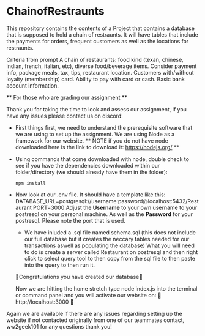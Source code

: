 # ChainofRestraunts
This repository contains the contents of a Project that contains a database that is supposed to hold a 
chain of restraunts. It will have tables that include the payments for orders, frequent customers as well as the locations for restraunts. 

Criteria from prompt
A chain of restaurants: food kind (texan, chinese, indian, french, italian, etc), diverse food/beverage items. Consider payment info, package meals, tax, tips, restaurant location. Customers with/without loyalty (membership) card. Ability to pay with card or cash. Basic bank account information.


** For those who are grading our assignment **

Thank you for taking the time to look and assess our assignment, if you have any issues please contact us on discord!

- First things first, we need to understand the prerequisite software that we are using to set up the assignment. We are using Node as a framework for our website. 
** NOTE if you do not have node downloaded here is the link to download it: https://nodejs.org/ **

- Using commands that come downloaded with node, double check to see if you have the dependencies downloaded within our folder/directory (we should already have them in the folder):

      npm install 

- Now look at our .env file. It should have a template like this:
    DATABASE_URL=postgresql://username:password@localhost:5432/Restaurant
    PORT=3000
  Adjust the **Username** to your own username to your postresql on your personal machine. As well as the **Password** for your postresql.
  Please note the port that is used.

  - We have inluded a .sql file named schema.sql (this does not include our full database but it creates the neccary tables needed for our transactions aswell as populating the database)
    What you will need to do is create a server called Restaurant on postresql and then right click to select query tool to then copy from the sql file to then paste into the query to
    then run it.
    
  🎈Congratulations you have created our database🎈

  Now we are hitting the home stretch type node index.js  into the terminal or command panel and you will activate our website on: 
    🌟 http://localhost:3000 🌟

Again we are available if there are any issues regarding setting up the website if not contacted originally from one of our teammates contact, ww2geek101 for any questions thank you!

